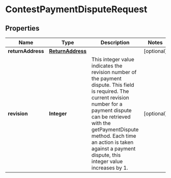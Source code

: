 # ContestPaymentDisputeRequest

## Properties
Name | Type | Description | Notes
------------ | ------------- | ------------- | -------------
**returnAddress** | [**ReturnAddress**](ReturnAddress.md) |  |  [optional]
**revision** | **Integer** | This integer value indicates the revision number of the payment dispute. This field is required. The current revision number for a payment dispute can be retrieved with the getPaymentDispute method. Each time an action is taken against a payment dispute, this integer value increases by 1. |  [optional]
